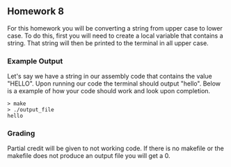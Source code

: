 ## Homework 8

For this homework you will be converting a string from upper case to lower case.
To do this, first you will need to create a local variable that contains a string.
That string will then be printed to the terminal in all upper case.

### Example Output

Let's say we have a string in our assembly code that contains the value "HELLO".
Upon running our code the terminal should output "hello".
Below is a example of how your code should work and look upon completion.

```
> make
> ./output_file
hello
```

### Grading

Partial credit will be given to not working code.
If there is no makefile or the makefile does not produce an output file you will get a 0.
